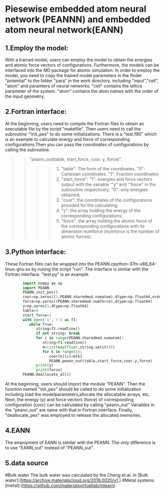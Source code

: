 Piesewise embedded atom neural network (PEANNN) and embedded atom neural network(EANN)
===========
1.Employ the model:
---------------
With a trained model, users can employ the model to obtain the energies and atomic force vectors of configurations. Furthermore, the models can be interfaced into the MD package for atomic simulation. In order to employ the model, you need to copy the trained model parameters in the floder "potential" to the folder "para" in the work directory.  including "input","cell", "atom" and paramters of neural networks. "cell" contains the lattice parameter of the system. "atom" contains the atom names with the order of the input geometry.<br>

2.Fortran interface:
------------------
At the beginning, users need to compile the Fortran files to obtain an executable file by the script "makefile". Then users need to call the subroutine ‘"init_pes" to do some initializations. There is a "test.f90" which is an example to calculate energy and force of corresponding configurations.Then you can pass the coordinates of configurations by calling the subroutine.<br>
>>"peann_out(table, start_force, coor, y, force)".<br>
>>>>1. "table": The form of the coordinates. "0": Cartesian coordinates. "1": Fraction coordinates; <br>
>>>>2. "start_force": "1": energies and force vectors output with the variable ‘"y" and ‘"force" in the subroutine respectively; "0": only energies obtained;<br>
>>>>3. "coor": the coordinates of the configurations provided for the calculating;<br>
>>>>4. "y": the array holding the energy of the corresponding configurations; <br>
>>>>5. "force": the array holding the atomic force of the corresponding configurations with its dimension numforce (numforce is the number of atomic forces).<br>

3.Python interface:
-----------------------
These Fortran files can be wrapped into the PEANN.cpython-37m-x86_64-linux-gnu.so by runing the script "run". The interface is similar with the Fortran interface. "test.py" is an example.<br>
```python
		import numpy as np 
		import PEANN 
		PEANN.init_pes()
		coor=np.zeros((3,PEANN.sharedmod.numatom),dtype=np.float64,order="F")
		force=np.zeros((PEANN.sharedmod.numforce),dtype=np.float64)
		y=np.zeros(1,dtype=np.float64)
		table=0
		start_force=1
		with open('1','r') as f1:
		   while True:
		      string=f1.readline()
		      if not string: break
		      for i in range(PEANN.sharedmod.numatom):
		         string=f1.readline()
		         m=list(map(float,string.split()))
		         for k in range(3):
		            coor[k][i]=m[k]
		            PEANN.peann_out(table,start_force,coor,y,force)
		      print(y)
		      print(force)
		PEANN.deallocate_all()
```
At the beginning, users should import the module "PEANN". Then the function named "init_pes" should be called to do some initialization including load the modelparameters,allocate the allocatable arrays, etc. Next, the energy (y) and force vectors (force) of corresponding configuration (coor) can be calculated by calling "peann_out" Variables in the "peann_out" are same with that in Fortran interface. Finally, "deallocate_pes" was employed to release the allocated memories.

4.EANN
-----------------------------------
The empoyment of EANN is similar with the PEANN. The only difference is to use "EANN_out" instead of "PEANN_out".

5.data source
---------------------------------------------
#Bulk water
The bulk water was calculated by the Cheng et.al. in 
		[Bulk water]:(https://archive.materialscloud.org/2018.0020/v1.)
#Metal systems
		[metal]:(https://github.com/materialsvirtuallab/mlearn)
